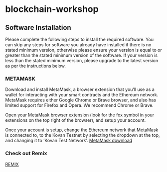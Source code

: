 # blockchain-workshop

## Software Installation
Please complete the following steps to install the required software. You can skip any steps for software you already have installed if there is no stated minimum version, otherwise please ensure your version is equal to or greater than the stated minimum version of the software. If your version is less than the stated minimum version, please upgrade to the latest version as per the instructions below.

### METAMASK
Download and install MetaMask, a browser extension that you’ll use as a wallet for interacting with your smart contracts and the Ethereum network. MetaMask requires either Google Chrome or Brave browser, and also has limited support for Firefox and Opera. We recommend Chrome or Brave. 

Open your MetaMask browser extension (look for the fox symbol in your extensions on the top right of the browser), and setup your account.

Once your account is setup, change the Ethereum network that MetaMask is connected to, to the Kovan Testnet by selecting the dropdown at the top, and changing it to ‘Kovan Test Network’.
[MetaMask download](https://metamask.io/download/)

### Check out Remix
[REMIX](https://remix.ethereum.org/)
